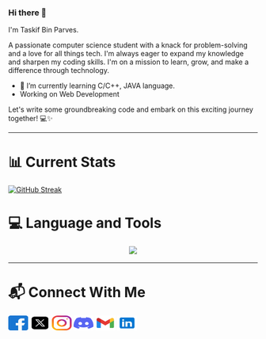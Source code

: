 ### Hi there 👋
I'm Taskif Bin Parves.

<!--
**taskifbin/taskifbin** is a ✨ _special_ ✨ repository because its `README.md` (this file) appears on your GitHub profile.

Here are some ideas to get you started:

- 🔭 I’m currently working on ...
- 🌱 I’m currently learning ...
- 👯 I’m looking to collaborate on ...
- 🤔 I’m looking for help with ...
- 💬 Ask me about ...
- 📫 How to reach me: ...
- 😄 Pronouns: ...
- ⚡ Fun fact: ...
-->
A passionate computer science student with a knack for problem-solving and a love for all things tech. I'm always eager to expand my knowledge and sharpen my coding skills. I'm on a mission to learn, grow, and make a difference through technology.

- 🌱 I’m currently learning C/C++, JAVA language.
- Working on Web Development

Let's write some groundbreaking code and embark on this exciting journey together! 💻✨

---

# 📊 Current Stats
[![GitHub Streak](https://streak-stats.demolab.com?user=taskifbin&theme=dark&hide_border=true)](https://git.io/streak-stats)

# 💻 Language and Tools
<p align="center">
<a href="https://www.linkedin.com/in/taskifbin/">
    <img src="https://skillicons.dev/icons?i=c,cpp,java,html,css,js,git,github,discord,replit,stackoverflow,latex,vscode,linux,idea,&perline=5" />
  </a>
</p>

---

# 📬 Connect With Me

<p align="left">
<a href="https://www.facebook.com/taskifbin/" target="blank"><img align="center" src="https://raw.githubusercontent.com/taskifbin/MiscellaneousRandom/ffb47eb6879b5e28b9d6389b03500714119a0c38/icons/facebook.svg" alt="taskifbin" height="30" width="40" /></a>
<a href="https://x.com/taskifbin/" target="blank"><img align="center" src="https://raw.githubusercontent.com/taskifbin/MiscellaneousRandom/ffb47eb6879b5e28b9d6389b03500714119a0c38/icons/x.svg" alt="taskifbin" height="30" width="40" /></a>
<a href="https://www.instagram.com/taskifbin/" target="blank"><img align="center" src="https://raw.githubusercontent.com/taskifbin/MiscellaneousRandom/ffb47eb6879b5e28b9d6389b03500714119a0c38/icons/instagram.svg" alt="taskifbin" height="30" width="40" /></a>
<a href="https://discord.com/users/829231708871458848/" target="blank"><img align="center" src="https://raw.githubusercontent.com/taskifbin/MiscellaneousRandom/c991399407874cb109242c33fcde0dcef11c602e/icons/discord.svg" alt="taskifbin" height="30" width="40" /></a>
<a href="mailto:taskifbin@gmail.com" target="blank"><img align="center" src="https://raw.githubusercontent.com/taskifbin/MiscellaneousRandom/c991399407874cb109242c33fcde0dcef11c602e/icons/gmail.svg" alt="taskifbin" height="30" width="40" /></a>
<a href="https://www.linkedin.com/in/taskifbin/" target="blank"><img align="center" src="https://raw.githubusercontent.com/taskifbin/MiscellaneousRandom/54956d1b04ebf071ac814e86a3531af8ee56224b/icons/linkedin.svg" alt="taskifbin" height="30" width="40" /></a>
</p>



